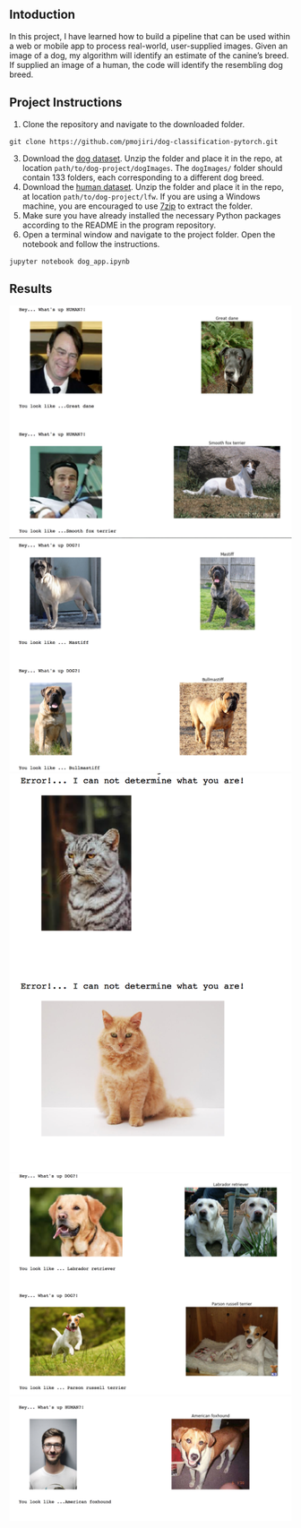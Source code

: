 [//]: # (Image References)

[image1]: ./images/file-1.png "Sample Output 1"
[image2]: ./images/file-2.png "Sample Output 2"
[image3]: ./images/file-3.png "SampleOutput 3"
[image4]: ./images/file-4.png "Sample Output 4"
[image5]: ./images/file-5.png "SampleOutput 5"


## Intoduction

In this project, I have learned how to build a pipeline that can be used within a web or mobile app to process real-world, user-supplied images.  Given an image of a dog, my algorithm will identify an estimate of the canine’s breed.  If supplied an image of a human, the code will identify the resembling dog breed.  


## Project Instructions

1. Clone the repository and navigate to the downloaded folder.
	
```	
git clone https://github.com/pmojiri/dog-classification-pytorch.git
```
3. Download the [dog dataset](https://s3-us-west-1.amazonaws.com/udacity-aind/dog-project/dogImages.zip).  Unzip the folder and place it in the repo, at location `path/to/dog-project/dogImages`.  The `dogImages/` folder should contain 133 folders, each corresponding to a different dog breed.
4. Download the [human dataset](http://vis-www.cs.umass.edu/lfw/lfw.tgz).  Unzip the folder and place it in the repo, at location `path/to/dog-project/lfw`.  If you are using a Windows machine, you are encouraged to use [7zip](http://www.7-zip.org/) to extract the folder. 
5. Make sure you have already installed the necessary Python packages according to the README in the program repository.
6. Open a terminal window and navigate to the project folder. Open the notebook and follow the instructions.
	
```
jupyter notebook dog_app.ipynb
```

## Results
![Sample Output 1][image1]
![Sample Output 2][image2]
![Sample Output 3][image3]
![Sample Output 4][image4]
![Sample Output 5][image5]
